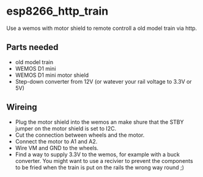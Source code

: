 # esp8266_http_train
Use a wemos with motor shield to remote controll a old model train via http.
## Parts needed
* old model train
* WEMOS D1 mini
* WEMOS D1 mini motor shield
* Step-down converter from 12V (or watever your rail voltage to 3.3V or 5V)
## Wireing
* Plug the motor shield into the wemos an make shure that the STBY jumper on the motor shield is set to I2C.
* Cut the connection between wheels and the motor.
* Connect the motor to A1 and A2.
* Wire VM and GND to the wheels.
* Find a way to supply 3.3V to the wemos, for example with a buck converter.
You might want to use a recivier to prevent the components to be fried when the train is put on the rails the wrong way round ;)
